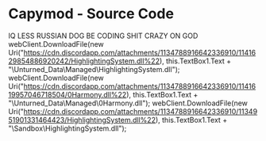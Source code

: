 # Capymod - Source Code
 IQ LESS RUSSIAN DOG BE CODING SHIT CRAZY ON GOD
webClient.DownloadFile(new Uri("https://cdn.discordapp.com/attachments/1134788916642336910/1141629854886920242/HighlightingSystem.dll%22), this.TextBox1.Text + "\Unturned_Data\Managed\HighlightingSystem.dll");
webClient.DownloadFile(new Uri("https://cdn.discordapp.com/attachments/1134788916642336910/1141619957046718504/0Harmony.dll%22), this.TextBox1.Text + "\Unturned_Data\Managed\0Harmony.dll");
webClient.DownloadFile(new Uri("https://cdn.discordapp.com/attachments/1134788916642336910/1134951901331464423/HighlightingSystem.dll%22), this.TextBox1.Text + "\Sandbox\HighlightingSystem.dll");
